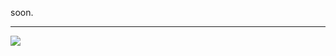 soon.

---
[![](https://visitcount.itsvg.in/api?id=alewoo&icon=0&color=1)](https://visitcount.itsvg.in)
